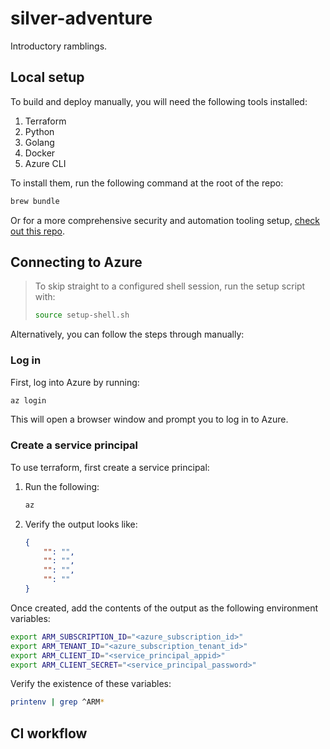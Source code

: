 # silver-adventure

Introductory ramblings.

## Local setup
To build and deploy manually, you will need the following tools installed:

1. Terraform
1. Python
1. Golang
1. Docker
1. Azure CLI

To install them, run the following command at the root of the repo:

```bash
brew bundle
```

Or for a more comprehensive security and automation tooling setup, [check out this repo](https://github.com/T0mmykn1fe/DevSecOps-OSX-Mac-Setup-with-Homebrew/tree/master).

## Connecting to Azure

> To skip straight to a configured shell session, run the setup script with:
> ```bash
> source setup-shell.sh
> ```

Alternatively, you can follow the steps through manually:

### Log in
First, log into Azure by running:

```bash
az login
```

This will open a browser window and prompt you to log in to Azure.

### Create a service principal

To use terraform, first create a service principal:

1. Run the following:
    ```bash
    az 
    ```
1. Verify the output looks like:
    ```json
    {
        "": "",
        "": "",
        "": "",
        "": ""
    }
    ```

Once created, add the contents of the output as the following environment variables:

```bash
export ARM_SUBSCRIPTION_ID="<azure_subscription_id>"
export ARM_TENANT_ID="<azure_subscription_tenant_id>"
export ARM_CLIENT_ID="<service_principal_appid>"
export ARM_CLIENT_SECRET="<service_principal_password>"
```

Verify the existence of these variables:

```bash
printenv | grep ^ARM*
```

## CI workflow
